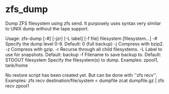 zfs_dump
========

Dump ZFS filesystem using zfs send.
It purposely uses syntax very similar to UNIX dump without the tape support.


 Usage: zfs-dump [-#] [-jzr] [-L label] [-f file] filesystem [filesystem...]
     -#          Specify the dump level 0-9. Default: 0 (full backup)
     -j          Compress with bzip2.
     -z          Compress with gzip.
     -r          Recurse through all child filesystems.
     -L          Label to use for snapshots. Default: backup
     -f          Filename to save backup to. Default: STDOUT
     filesystem  Specify the filesystem(s) to dump. Examples: zpool1, tank/home

No restore script has been created yet.  But can be done with ''zfs recv''.
Examples:
 zfs recv destination/file/system < dumpfile
 zcat dumpfile.gz | zfs recv zpool1
